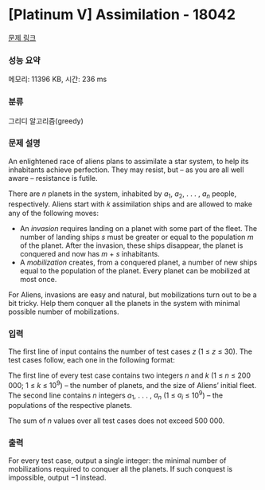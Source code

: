 # [Platinum V] Assimilation - 18042 

[문제 링크](https://www.acmicpc.net/problem/18042) 

### 성능 요약

메모리: 11396 KB, 시간: 236 ms

### 분류

그리디 알고리즘(greedy)

### 문제 설명

<p>An enlightened race of aliens plans to assimilate a star system, to help its inhabitants achieve perfection. They may resist, but – as you are all well aware – resistance is futile.</p>

<p>There are <em>n</em> planets in the system, inhabited by <em>a</em><sub>1</sub>, <em>a</em><sub>2</sub>, . . . , <em>a<sub>n</sub></em> people, respectively. Aliens start with 𝑘 assimilation ships and are allowed to make any of the following moves:</p>

<ul>
	<li>An <em>invasion</em> requires landing on a planet with some part of the fleet. The number of landing ships <em>s</em> must be greater or equal to the population <em>m</em> of the planet. After the invasion, these ships disappear, the planet is conquered and now has <em>m</em> + <em>s</em> inhabitants.</li>
	<li>A <em>mobilization</em> creates, from a conquered planet, a number of new ships equal to the population of the planet. Every planet can be mobilized at most once.</li>
</ul>

<p>For Aliens, invasions are easy and natural, but mobilizations turn out to be a bit tricky. Help them conquer all the planets in the system with minimal possible number of mobilizations.</p>

### 입력 

 <p>The first line of input contains the number of test cases <em>z</em> (1 ≤ <em>z</em> ≤ 30). The test cases follow, each one in the following format:</p>

<p>The first line of every test case contains two integers <em>n</em> and <em>k</em> (1 ≤ <em>n</em> ≤ 200 000; 1 ≤ <em>k</em> ≤ 10<sup>9</sup>) – the number of planets, and the size of Aliens’ initial fleet. The second line contains <em>n</em> integers <em>a</em><sub>1</sub>, . . . , <em>a<sub>n</sub></em> (1 ≤ <em>a<sub>i</sub></em> ≤ 10<sup>9</sup>) – the populations of the respective planets.</p>

<p>The sum of <em>n</em> values over all test cases does not exceed 500 000.</p>

### 출력 

 <p>For every test case, output a single integer: the minimal number of mobilizations required to conquer all the planets. If such conquest is impossible, output −1 instead.</p>

